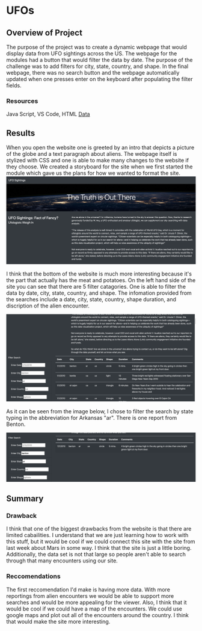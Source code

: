 # UFOs
## Overview of Project
The purpose of the project was to create a dynamic webpage that would display data from UFO sightings across the US. The webpage for the modules had a button that would filter the data by date. The purpose of the challenge was to add filters for city, state, country, and shape. In the final webpage, there was no search button and the webpage automatically updated when one presses enter on the keyboard after populating the filter fields.
### Resources
Java Script, VS Code, HTML
[Data](https://github.com/jackogross123/UFOs/blob/main/static/js/data.js)

## Results
When you open the website one is greeted by an intro that depicts a picture of the globe and a text paragraph about aliens. The webpage itself is stylized with CSS and one is able to make many changes to the website if they choose. We created a storyboard for the site when we first started the module which gave us the plans for how we wanted to format the site. 
![image_1](https://github.com/jackogross123/UFOs/blob/main/static/images/web_page1.png)

I think that the bottom of the website is much more interesting because it's the part that actually has the meat and potatoes. On the left hand side of the site you can see that there are 5 filter catagories. One is able to filter the data by date, city, state, country, and shape. The infomation provided from the searches include a date, city, state, country, shape duration, and discription of the alien encounter. 

![image_2](https://github.com/jackogross123/UFOs/blob/main/static/images/web_page2.png)

As it can be seen from the image below, I chose to filter the search by state typing in the abbreviation for Arkansas "ar". There is one report from Benton.

![image_3](https://github.com/jackogross123/UFOs/blob/main/static/images/Screen%20Shot%202021-05-09%20at%206.23.50%20PM.png)

## Summary
### Drawback
I think that one of the biggest drawbacks from the website is that there are limited cabailities. I understand that we are just learning how to work with this stuff, but it would be cool if we could connect this site with the site from last week about Mars in some way. I think that the site is just a little boring. Additionally, the data set is not that large so people aren't able to search through that many encounters using our site.

### Reccomendations 
The first reccomendation I'd make is having more data. With more reportings from alien encounters we would be able to support more searches and would be more appealing for the viewer. Also, I think that it would be cool if we could have a map of the encounters. We could use google maps and plot out all of the encounters around the country. I think that would make the site more interesting.
